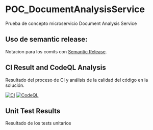 # POC_DocumentAnalysisService
Prueba de concepto microservicio Document Analysis Service

## Uso de semantic release: 

Notacion para los comits con [Semantic Release](https://github.com/commitizen/conventional-commit-types/blob/v3.0.0/index.json).

## CI Result and CodeQL Analysis
Resultado del proceso de CI y análisis de la calidad del código en la solución.

[![CI](https://github.com/DavidSanchezTR/POC_DocumentAnalysisService/actions/workflows/dotnet-build-test.yml/badge.svg)](https://github.com/DavidSanchezTR/POC_DocumentAnalysisService/actions/workflows/dotnet-build-test.yml)
[![CodeQL](https://github.com/DavidSanchezTR/POC_DocumentAnalysisService/actions/workflows/codeql-analysis.yml/badge.svg)](https://github.com/DavidSanchezTR/POC_DocumentAnalysisService/actions/workflows/codeql-analysis.yml)

## Unit Test Results
Resultado de los tests unitarios